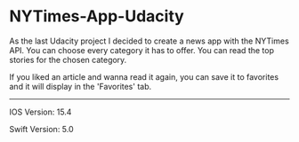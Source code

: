 # NYTimes-App-Udacity

As the last Udacity project I decided to create a news app with the NYTimes API. You can choose every category it has to offer. You can read the top stories for the chosen category. 

If you liked an article and wanna read it again, you can save it to favorites and it will display in the 'Favorites' tab.

----


IOS Version: 15.4

Swift Version: 5.0
